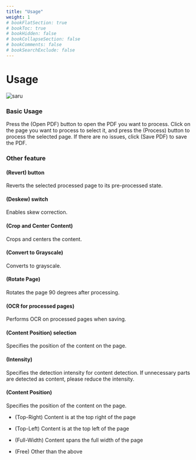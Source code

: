 ```yaml
---
title: "Usage"
weight: 1
# bookFlatSection: true
# bookToc: true
# bookHidden: false
# bookCollapseSection: false
# bookComments: false
# bookSearchExclude: false
---
```


# Usage

![saru](/teruteku-site/images/sc_01.png)

### **Basic Usage**

Press the (Open PDF) button to open the PDF you want to process. Click on the page you want to process to select it, and press the (Process) button to process the selected page. If there are no issues, click (Save PDF) to save the PDF.

### **Other feature**

#### (Revert) button

Reverts the selected processed page to its pre-processed state.

#### (Deskew) switch

Enables skew correction.

#### (Crop and Center Content)

Crops and centers the content.

#### (Convert to Grayscale)

Converts to grayscale.

#### (Rotate Page)

Rotates the page 90 degrees after processing.

#### (OCR for processed pages)

Performs OCR on processed pages when saving.

#### (Content Position) selection

Specifies the position of the content on the page.

#### (Intensity)

Specifies the detection intensity for content detection. If unnecessary parts are detected as content, please reduce the intensity.

#### (Content Position)

Specifies the position of the content on the page.

* (Top-Right) Content is at the top right of the page

* (Top-Left) Content is at the top left of the page

* (Full-Width) Content spans the full width of the page

* (Free) Other than the above